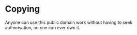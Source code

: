 # Copying
Anyone can use this public domain work without having to seek authorisation, no one can ever own it.
